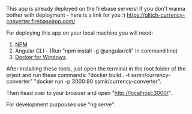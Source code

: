 This app is already deployed on the firebase servers! If you don't wanna bother with deployment - here is a link for you :) https://glitch-currency-converter.firebaseapp.com/

For deploying this app on your local machine you will need:
1. [NPM](https://www.npmjs.com/get-npm)  
2. Angular CLI - (Run "npm install -g @angular/cli" in command line)
3. [Docker for Windows](https://www.docker.com/products/docker-desktop).

After installing these tools, just open the terminal in the root folder of the prject and run these commands:
"docker build . -t ssmir/currency-converter"
"docker run -p 3000:80 ssmir/currency-converter".

Then head over to your browser and open "[http://localhost:3000/](http://localhost:3000/)".

For development purpouses use "ng serve".
